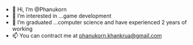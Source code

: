 - 👋 Hi, I’m @Phanukorn
- 👀 I’m interested in ...game development
- 🌱 I’m graduated ...computer science and have experienced 2 years of working
- 📫 You can contract me at phanukorn.khankrua@gmail.com

<!---
PhanukornKMITL/PhanukornKMITL is a ✨ special ✨ repository because its `README.md` (this file) appears on your GitHub profile.
You can click the Preview link to take a look at your changes.
--->
